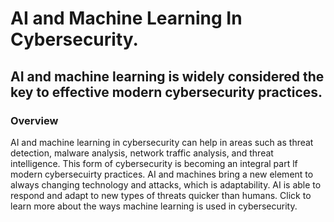 <!DOCTYPE html>
<h1> AI and Machine Learning In Cybersecurity.  </h1>
<title>My Webpage</title>
<html>
<body>
<h2> AI and machine learning is widely considered the key to effective modern cybersecurity practices. </h2>
<h3> Overview </h3>
<p> AI and machine learning in cybersecurity can help in areas such as threat detection, malware analysis, network traffic analysis, 
and threat intelligence. This form of cybersecurity is becoming an integral part lf modern cybersecuirty practices. AI and machines 
bring a new element to always changing technology and attacks, which is adaptability. AI is able to respond and adapt to new types of 
threats quicker than humans. Click <a href-"https://www.crowdstrike.com/en-us/cybersecurity-101/artificial-intelligence/machine-learning/" title = "here">
to learn more about the ways machine learning is used in cybersecurity. </p>
</body> 

